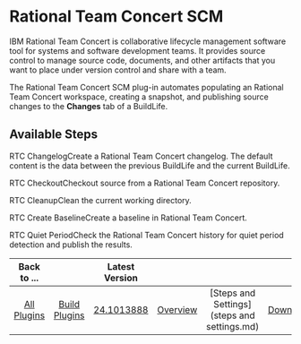 
Rational Team Concert SCM
=========================

IBM Rational Team Concert is collaborative lifecycle management software tool for systems and software development teams. It provides source control to manage source code, documents, and other artifacts that you want to place under version control and share with a team.

The Rational Team Concert SCM plug-in automates populating an Rational Team Concert workspace, creating a snapshot, and publishing source changes to the **Changes** tab of a BuildLife.


Available Steps
---------------

RTC ChangelogCreate a Rational Team Concert changelog. The default content is the data between the previous BuildLife and the current BuildLife.

RTC CheckoutCheckout source from a Rational Team Concert repository.

RTC CleanupClean the current working directory.

RTC Create BaselineCreate a baseline in Rational Team Concert.

RTC Quiet PeriodCheck the Rational Team Concert history for quiet period detection and publish the results.



|Back to ...||Latest Version||||
| :---: | :---: | :---: | :---: | :---: | :---: |
|[All Plugins](../../index.md)|[Build Plugins](../README.md)|[24.1013888](https://raw.githubusercontent.com/UrbanCode/IBM-UCB-PLUGINS/main/files/RationalTeamConcert/RTC-scm-24.1013888.zip)|[Overview](overview.md)|[Steps and Settings](steps and settings.md)|[Downloads](downloads.md)|
